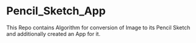 # Pencil_Sketch_App
This Repo contains Algorithm for conversion of Image to its Pencil Sketch and additionally created an App for it.
